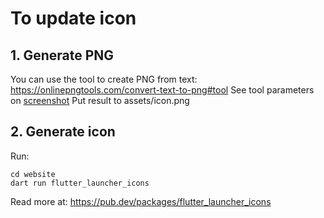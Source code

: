 # To update icon

## 1. Generate PNG

You can use the tool to create PNG from text: https://onlinepngtools.com/convert-text-to-png#tool
See tool parameters on [screenshot](onlinepngtools.png)
Put result to assets/icon.png

## 2. Generate icon

Run:

```
cd website
dart run flutter_launcher_icons
```


Read more at: https://pub.dev/packages/flutter_launcher_icons
